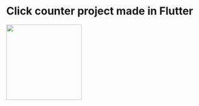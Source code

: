 # Click counter project made in Flutter


<div align-"center">
<img src="https://github.com/Andres2kk/CounterClick/assets/147880314/7ea48261-ba02-4ff2-a3a5-b20160fbee11" width="200px" />
</div>
